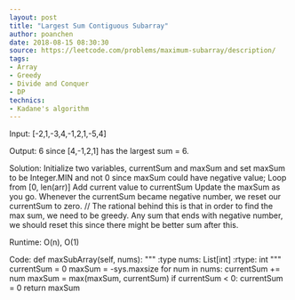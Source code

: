 ```yaml
---
layout: post
title: "Largest Sum Contiguous Subarray"
author: poanchen
date: 2018-08-15 08:30:30
source: https://leetcode.com/problems/maximum-subarray/description/
tags:
- Array
- Greedy
- Divide and Conquer
- DP
technics:
- Kadane's algorithm
---
```


Input: [-2,1,-3,4,-1,2,1,-5,4]

Output: 6 since [4,-1,2,1] has the largest sum = 6.

Solution:
Initialize two variables, currentSum and maxSum and set maxSum to be Integer.MIN and not 0 since maxSum could have negative value;
Loop from [0, len(arr)]
  Add current value to currentSum
  Update the maxSum as you go.
  Whenever the currentSum became negative number, we reset our currentSum to zero. // The rational behind this is that in order to find the max sum, we need to be greedy. Any sum that ends with negative number, we should reset this since there might be better sum after this.

Runtime: O(n), O(1)

Code:
    def maxSubArray(self, nums):
        """
        :type nums: List[int]
        :rtype: int
        """
        currentSum = 0
        maxSum = -sys.maxsize
        for num in nums:
            currentSum += num
            maxSum = max(maxSum, currentSum)
            if currentSum < 0:
                currentSum = 0
        return maxSum
